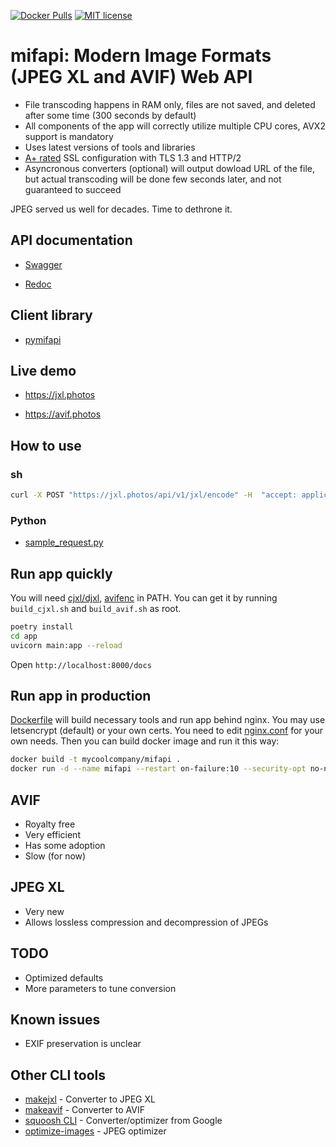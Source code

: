 [![Docker Pulls](https://img.shields.io/docker/pulls/varnav/mifapi.svg)](https://hub.docker.com/r/varnav/mifapi) [![MIT license](https://img.shields.io/badge/License-MIT-blue.svg)](https://opensource.org/licenses/MIT/)

# mifapi: Modern Image Formats (JPEG XL and AVIF) Web API

* File transcoding happens in RAM only, files are not saved, and deleted after some time (300 seconds by default)
* All components of the app will correctly utilize multiple CPU cores, AVX2 support is mandatory
* Uses latest versions of tools and libraries
* [A+ rated](https://www.ssllabs.com/ssltest/analyze.html?d=avif.photos) SSL configuration with TLS 1.3 and HTTP/2
* Asyncronous converters (optional) will output dowload URL of the file, but actual transcoding will be done few seconds later, and not guaranteed to succeed

JPEG served us well for decades. Time to dethrone it.

## API documentation

* [Swagger](https://jxl.photos/docs)

* [Redoc](https://jxl.photos/redoc)

## Client library

* [pymifapi](https://github.com/varnav/pymifapi/)

## Live demo

* https://jxl.photos

* https://avif.photos

## How to use

### sh

```sh
curl -X POST "https://jxl.photos/api/v1/jxl/encode" -H  "accept: application/json" -H  "Content-Type: multipart/form-data" -F "file=@IMG_20201219_142048.JPG;type=image/jpeg" | python3 -c "import sys, json; print(json.load(sys.stdin)['dl_uri'])" | xargs -n1 curl -O
```

### Python

* [sample_request.py](sample_request.py)

## Run app quickly

You will need [cjxl/djxl](https://gitlab.com/wg1/jpeg-xl), [avifenc](https://github.com/AOMediaCodec/libavif) in PATH. You can get it by running `build_cjxl.sh` and `build_avif.sh` as root.

```sh
poetry install
cd app
uvicorn main:app --reload
```

Open `http://localhost:8000/docs`

## Run app in production

[Dockerfile](Dockerfile) will build necessary tools and run app behind nginx. You may use letsencrypt (default) or your own certs. You need to edit [nginx.conf](nginx.conf) for your own needs. Then you can build docker image and run it this way:

```sh
docker build -t mycoolcompany/mifapi .
docker run -d --name mifapi --restart on-failure:10 --security-opt no-new-privileges --tmpfs /tmp/mifapi_temp -p 80:80 -p 443:443 -v /etc/letsencrypt:/etc/letsencrypt mycoolcompany/mifapi
```

## AVIF

* Royalty free
* Very efficient
* Has some adoption
* Slow (for now)

## JPEG XL

* Very new
* Allows lossless compression and decompression of JPEGs

## TODO

* Optimized defaults
* More parameters to tune conversion

## Known issues

* EXIF preservation is unclear

## Other CLI tools

* [makejxl](https://github.com/varnav/makejxl/) - Converter to JPEG XL
* [makeavif](https://github.com/varnav/makeavif/) - Converter to AVIF
* [squoosh CLI](https://github.com/GoogleChromeLabs/squoosh/tree/dev/cli) - Converter/optimizer from Google
* [optimize-images](https://github.com/victordomingos/optimize-images/) - JPEG optimizer
